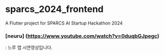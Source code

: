 # sparcs_2024_frontend

A Flutter project for SPARCS AI Startup Hackathon 2024

### [neuru] (https://www.youtube.com/watch?v=0duqbGJpegc)
  : 느루 앱 시연영상입니다.

